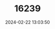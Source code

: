 ---
title: "16239"
category: "Parides ascanius"
draft: false
date: 2024-02-22 13:03:50
languages:
  English: ["Fluminense Swallowtail"]
---